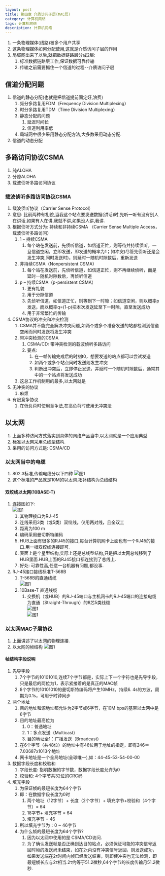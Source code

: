 ```yaml
---
layout: post
title: 第四章 介质访问子层(MAC层)
category: 计算机网络
tags: 计算机网络
description: 计算机网络
---
```


1. 一条物理媒体(线路)被多个用户共享
2. 这条物理媒体如何分配使用,这就是介质访问子层的作用
3. 局域网出来了以后,就把数据链路层分成2层: 
    1. 标准数据链路层工作,保证数据可靠传输
    2. 传输之前需要抓住一个信道的过程--介质访问子层

## 信道分配问题
1. 信道的静态分配(也就是把信道提前固定好,浪费)
    1. 频分多路复用FDM（Frequency Division Multiplexing）
    2. 时分多路复用TDM（Time Division Multiplexing）
    3. 静态分配的问题
        1. 延迟时间长
        2. 信道利用率低
    4. 局域网中很少采用静态分配方法,大多数采用动态分配.
2. 信道的动态分配

## 多路访问协议CSMA
1. 纯ALOHA
2. 分隙ALOHA
3. 载波侦听多路访问协议

### 载波侦听多路访问协议CSMA
1. 载波侦听协议（Carrier Sense Protocol） 
2. 意思: 比前两种有礼貌,当我这个站点要发送数据(讲话)时,先听一听有没有别人在讲话,如果有人在讲,我就不讲,如果没人讲,我讲.
3. 根据侦听方式分为: 持续和非持续CSMA （Carrier Sense Multiple Access，载波侦听多路访问）
    1. 1 – 持续CSMA
        1. 每个站在发送前，先侦听信道，如信道正忙，则等待并持续侦听，一旦信道空闲，立即发送，即发送的概率为1；如冲突(尽管先侦听还是会发生冲突,同时发送时)，则延时一随机时隙数后，重新发送 
    2. 非持续CSMA（Nonpersistent CSMA)
        1. 每个站在发送前，先侦听信道，如信道正忙，则不再继续侦听，而是延时一随机时隙数后，再侦听信道
    3. p – 持续CSMA（p-persistent CSMA）
        1. 更有礼貌
        2. 用于分隙信道
        3. 先侦听信道，如信道正忙，则等到下一时隙；如信道空闲，则以概率p发送，而以概率q=(1-p)把本次发送延至下一时隙，直至发送成功 
        4. 用于非常繁忙的传输
4. CSMA协议的冲突和冲突检测
    1. CSMA并不能完全解决冲突问题,如两个或多个准备发送的站都检测到信道空闲而同时发送将发生冲突
    2. 带冲突检测的CSMA
        1. CSMA/CD: 带冲突检测的载波侦听多路访问 
        2. 要点: 
            1. 在一帧传输完成后的时刻t0，想要发送的站点都可以尝试发送
            2. 如两个或多个站点同时发送则发生冲突 
            3. 判断出冲突后，立即停止发送，并延时一个随机时隙数后，通常其中的一个站点将发送成功 
    3. 这总工作机制用的最多,以太网就是
5. 无冲突的协议 
    1. 麻烦
6. 有限竞争协议
    1. 在低负荷时使用竞争法,在高负荷时使用无冲突法

## 以太网
1. 上面多种访问方式落实到具体的网络产品当中,以太网就是一个应用典型.
2. 标准以太网采用总线型结构.
3. 采用的访问方式是: CSMA/CD

### 以太网当中的电缆
1. 802.3标准,传输电缆分以下四种 
     ![图1](https://raw.githubusercontent.com/zhoghua123/imgsBed/master/PCNet12.png)
2. 这个标准的产品就是10M的以太网.拓补结构为总线结构

#### 双绞线以太网(10BASE-T)
1. 连接图如下:       
    ![图1](https://raw.githubusercontent.com/zhoghua123/imgsBed/master/PCNet13.png)
    1. 其物理接口为RJ-45
    2. 连线采用3类（或5类）双绞线，仅用两对线，且全双工 
    3. 距离为100 m 
    4. 编码采用曼切斯特编码 
    5. HUB上面有很多的RJ45的接口,每台计算机网卡上面也有一个RJ45的接口.用一根双绞线连接即可.
    6. 表面上是个星型结构,实际上还是总线型结构,只是把以太网总线移到了HUB里面.HUB上面的RJ45接口都连接到了总线上.
    7. 好处: 可靠性高,任意一台机器有问题,都没事.
2. RJ-45接口接线标准T-568B
    1. T-568B的直通线缆  
       ![图1](https://raw.githubusercontent.com/zhoghua123/imgsBed/master/PCNet14.png)  
    2. 10Base-T 直通线缆 
        1. 交换机（或HUB）的RJ-45端口与主机网卡的RJ-45端口的连接电缆为直通（Straight-Through）的8芯5类线缆          
        ![图1](https://raw.githubusercontent.com/zhoghua123/imgsBed/master/PCNet15.png)  
         ![图1](https://raw.githubusercontent.com/zhoghua123/imgsBed/master/PCNet16.png) 
             
### 以太网MAC子层协议
1. 上面讲述了以太网的物理连接.
2. 以太网的帧结构
    ![图1](https://raw.githubusercontent.com/zhoghua123/imgsBed/master/PCNet17.png) 

#### 帧结构字段说明
1. 先导字段
    1. 7个字节的10101010,连续7个字节都是，实际上下一个字符也是先导字段，只是最后的两位为1，表示紧接着的是真正的MAC帧 
    2. 8个字节的10101010的曼切斯特编码将产生10MHz，持续6. 4s的方波，周期为0.1s，可用于时钟同步  
2. 两个地址
    1. 目的地址和源地址都允许为2字节或6字节，在10M bps的基带以太网中是6字节
    2. 目的地址最高位为
        1. 0：普通地址
        2. 1：多点发送（Multicast）
        3. 目的地址全1：广播发送（Broadcast）
    3. 在6个字节（共48位）的地址中有46位用于地址的指定，即有246＝7.03687x1013个地址
    4. 网卡地址是一个全局地址(全球唯一),如：44-45-53-54-00-00 
3. 数据字段长度和校验和
    1. 字段长度: 指明数据的字节数，数据字段长度允许为0 
    2. 校验和: 4个字节共32位的CRC码 
4. 填充字段 
    1. 为保证帧的最短长度为64个字节
    2. 即：在数据字段长度为0时 
        1. 两个地址（12字节）+ 长度（2个字节）+ 填充字节+校验和（4个字节）= 64 
        2. 18字节+ 填充字节 = 64 
        3. 填充字节 = 46
    3. 所以填充字节为：0 ~ 46字节 
    4. 为什么帧的最短长度为64个字节?
        1. 因为以太网中使用的是 CSMA/CD访问.
        2. 为了确认发送帧是否正确到达目的站点，必须保证可能的冲突信号返回时帧的发送尚未结束，如在2τ内没有冲突信号返回，则发送成功，如果发送端在2τ时间内帧已经发送结束，则即使冲突也无法检测，即最短帧长应与2τ相当.2τ约等于51.2微秒,64个字节的长度传输月51.2微秒.


